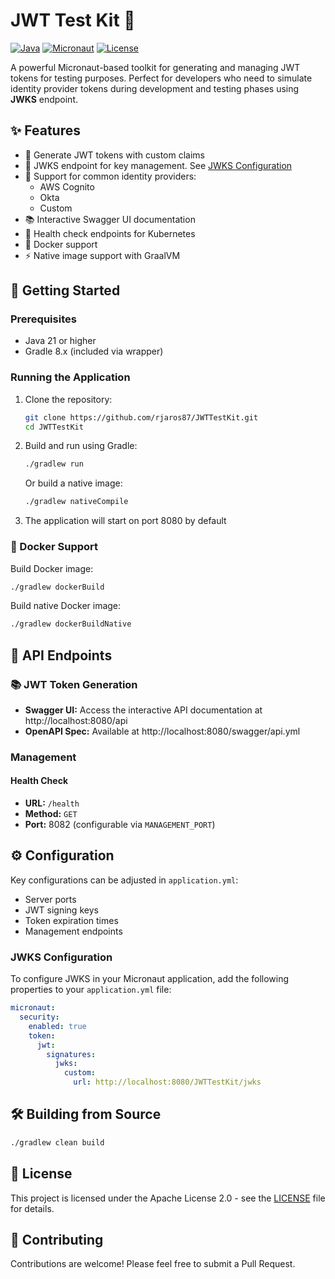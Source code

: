 # JWT Test Kit 🔐

[![Java](https://img.shields.io/badge/Java-21-orange.svg)](https://openjdk.org/projects/jdk/21/)
[![Micronaut](https://img.shields.io/badge/Micronaut-4.7-green.svg)](https://micronaut.io/)
[![License](https://img.shields.io/badge/License-Apache%202.0-blue.svg)](LICENSE)

A powerful Micronaut-based toolkit for generating and managing JWT tokens for testing purposes. Perfect for developers who need to simulate identity provider tokens during development and testing phases using **JWKS** endpoint.

## ✨ Features

- 🎯 Generate JWT tokens with custom claims
- 🔑 JWKS endpoint for key management. See [JWKS Configuration](#jwks-configuration)
- 🔄 Support for common identity providers:
  - AWS Cognito
  - Okta
  - Custom
- 📚 Interactive Swagger UI documentation
- 🏥 Health check endpoints for Kubernetes
- 🐳 Docker support
- ⚡ Native image support with GraalVM

## 🚀 Getting Started

### Prerequisites

- Java 21 or higher
- Gradle 8.x (included via wrapper)

### Running the Application

1. Clone the repository:
   ```bash
   git clone https://github.com/rjaros87/JWTTestKit.git
   cd JWTTestKit
   ```

2. Build and run using Gradle:
   ```bash
   ./gradlew run
   ```

   Or build a native image:
   ```bash
   ./gradlew nativeCompile
   ```

3. The application will start on port 8080 by default

### 🐳 Docker Support

Build Docker image:
```bash
./gradlew dockerBuild
```

Build native Docker image:
```bash
./gradlew dockerBuildNative
```

## 🔧 API Endpoints

### 📚 JWT Token Generation
- **Swagger UI:** Access the interactive API documentation at http://localhost:8080/api
- **OpenAPI Spec:** Available at http://localhost:8080/swagger/api.yml

### Management

#### Health Check
- **URL:** `/health`
- **Method:** `GET`
- **Port:** 8082 (configurable via `MANAGEMENT_PORT`)

## ⚙️ Configuration

Key configurations can be adjusted in `application.yml`:
- Server ports
- JWT signing keys
- Token expiration times
- Management endpoints

### JWKS Configuration
To configure JWKS in your Micronaut application, add the following properties to your `application.yml` file:

```yaml
micronaut:
  security:
    enabled: true
    token:
      jwt:
        signatures:
          jwks:
            custom:
              url: http://localhost:8080/JWTTestKit/jwks
```

## 🛠️ Building from Source

```bash
./gradlew clean build
```

## 📄 License

This project is licensed under the Apache License 2.0 - see the [LICENSE](LICENSE) file for details.

## 🤝 Contributing

Contributions are welcome! Please feel free to submit a Pull Request.